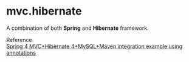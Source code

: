 # mvc.hibernate
A combination of both <b>Spring</b> and <b>Hibernate</b> framework.

Reference <br/><a href="http://websystique.com/springmvc/spring-4-mvc-and-hibernate4-integration-example-using-annotations/">Spring 4 MVC+Hibernate 4+MySQL+Maven integration example using annotations</a>
